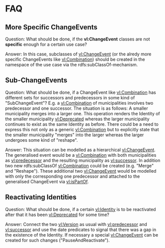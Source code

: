 # FAQ

## More Specific ChangeEvents

Question: What should be done, if the **vl:ChangeEvent** classes are not **specific** enough for a certain use case?

Answer: In this case, subclasses of [vl:ChangeEvent](#ChangeEvent) (or the alredy more specific ChangeEvents like [vl:Combination](#Combination)) should be created in the namespace of the use case via the rdfs:subClassOf-mechanism.

## Sub-ChangeEvents

Question: What should be done, if a ChangeEvent like [vl:Combination](#Combination) has different sets for successors and predecessors in some kind of "SubChangeEvent"? E.g. a [vl:Combination](#Combination) of municipalities involves two predecessor and one successor. The situation is as follows: A smaller municipality merges into a larger one. This operation renders the Identity of the smaller municipality [vl:Deprecated](#Deprecated) whereas the larger municipality continues to exist as the same Identity as before. There could be a need to express this not only as a generic [vl:Combination](#Combination) but to explicitly state that the smaller municipality "merges" into the larger whereas the larger undergoes some kind of "reshape".

Answer: This situation can be modelled as a hierarchical [vl:ChangeEvent](#ChangeEvent). The generalised event would be a [vl:Combination](#Combination) with both municipalities as [vl:predecessor](#predecessor) and the resulting municipality as [vl:successor](#successor). In addition two new rdfs:subClassOf [vl:Combination](#Combination) could be created (e.g. "Merge" and "Reshape"). These additional two [vl:ChangeEvent](#ChangeEvent) would be modelled with only the corresponding one predecessor and attached to the generalised ChangeEvent via [vl:isPartOf](#isPartOf).

## Reactivating Identities

Question: What should be done, if a certain [vl:Identity](#Identity) is to be reactivated after that it has been [vl:Deprecated](#Deprecated) for some time?

Answer: Connect the two [vl:Version](#Version) as usual with [vl:predecessor](#predecessor) and [vl:successor](#successor) and use the date predicates to signal that there was a gap in the existence of the Identity. If necessary a special [vl:ChangeEvent](#ChangeEvent) can be created for such changes ("PauseAndReactivate").
